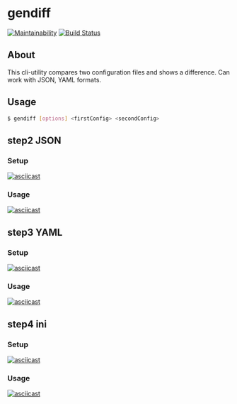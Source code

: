 # gendiff

[![Maintainability](https://api.codeclimate.com/v1/badges/b1f7f428d073b62f7fe4/maintainability)](https://codeclimate.com/github/FineFreddy/project-lvl2-s479/maintainability)
[![Build Status](https://travis-ci.org/FineFreddy/project-lvl2-s479.svg?branch=master)](https://travis-ci.org/FineFreddy/project-lvl2-s479)


## About

This cli-utility compares two configuration files and shows a difference. Can work with JSON, YAML formats.


## Usage
```sh
$ gendiff [options] <firstConfig> <secondConfig>
```


## step2 JSON

### Setup
[![asciicast](https://asciinema.org/a/L4Lba4wUekN6C9VFedu1bIVl4.svg)](https://asciinema.org/a/L4Lba4wUekN6C9VFedu1bIVl4)
### Usage
[![asciicast](https://asciinema.org/a/slZH4d8iqfnKjc3J9jBcnJrxi.svg)](https://asciinema.org/a/slZH4d8iqfnKjc3J9jBcnJrxi)


## step3 YAML

### Setup
[![asciicast](https://asciinema.org/a/EcXry65YD6NZxX6G6mTYCLz0H.svg)](https://asciinema.org/a/EcXry65YD6NZxX6G6mTYCLz0H)
### Usage
[![asciicast](https://asciinema.org/a/i1CVgOtaYsDjYAOiSxxpkNLpU.svg)](https://asciinema.org/a/i1CVgOtaYsDjYAOiSxxpkNLpU)


## step4 ini

### Setup
[![asciicast](https://asciinema.org/a/hAAtvmWn4RG6ixOyOQzt916Ux.svg)](https://asciinema.org/a/hAAtvmWn4RG6ixOyOQzt916Ux)
### Usage
[![asciicast](https://asciinema.org/a/4wXFxZrW1QUJUevhl48RhC9at.svg)](https://asciinema.org/a/4wXFxZrW1QUJUevhl48RhC9at)
